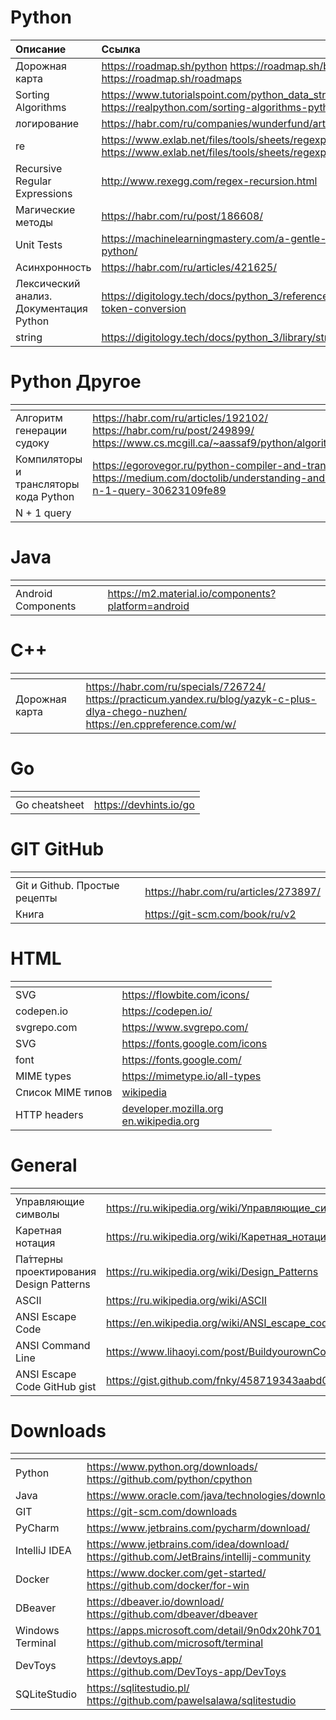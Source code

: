 <h1>Python</h1>
<table>
<thead>
<tr>
<th style="text-align: left;">Описание</th>
<th style="text-align: left;">Ссылка</th>
</tr>
</thead>
<tbody>
<tr>
<td style="text-align: left;">Дорожная карта</td>
<td style="text-align: left;"><a href="https://roadmap.sh/python">https://roadmap.sh/python</a> <a href="https://roadmap.sh/backend">https://roadmap.sh/backend</a> <a href="https://roadmap.sh/roadmaps">https://roadmap.sh/roadmaps</a></td>
</tr>
<tr>
<td style="text-align: left;">Sorting Algorithms</td>
<td style="text-align: left;"><a href="https://www.tutorialspoint.com/python_data_structure/python_sorting_algorithms.htm">https://www.tutorialspoint.com/python_data_structure/python_sorting_algorithms.htm</a><br><a href="https://realpython.com/sorting-algorithms-python/">https://realpython.com/sorting-algorithms-python/</a></td>
</tr>
<tr>
<td style="text-align: left;">логирование</td>
<td style="text-align: left;"><a href="https://habr.com/ru/companies/wunderfund/articles/683880/">https://habr.com/ru/companies/wunderfund/articles/683880/</a></td>
</tr>
<tr>
<td style="text-align: left;">re</td>
<td style="text-align: left;"><a href="https://www.exlab.net/files/tools/sheets/regexp/regexp.pdf">https://www.exlab.net/files/tools/sheets/regexp/regexp.pdf</a><br><a href="https://www.exlab.net/files/tools/sheets/regexp/regexp.png">https://www.exlab.net/files/tools/sheets/regexp/regexp.png</a></td>
</tr>
<tr>
<td style="text-align: left;">Recursive Regular Expressions</td>
<td style="text-align: left;"><a href="http://www.rexegg.com/regex-recursion.html">http://www.rexegg.com/regex-recursion.html</a></td>
</tr>
<tr>
<td style="text-align: left;">Магические методы</td>
<td style="text-align: left;"><a href="https://habr.com/ru/post/186608/">https://habr.com/ru/post/186608/</a></td>
</tr>
<tr>
<td style="text-align: left;">Unit Tests</td>
<td style="text-align: left;"><a href="https://machinelearningmastery.com/a-gentle-introduction-to-unit-testing-in-python/">https://machinelearningmastery.com/a-gentle-introduction-to-unit-testing-in-python/</a></td>
</tr>
<tr>
<td style="text-align: left;">Асинхронность</td>
<td style="text-align: left;"><a href="https://habr.com/ru/articles/421625/">https://habr.com/ru/articles/421625/</a></td>
</tr>
<tr>
<td style="text-align: left;">Лексический анализ. Документация Python</td>
<td style="text-align: left;"><a href="https://digitology.tech/docs/python_3/reference/lexical_analysis.html#grammar-token-conversion">https://digitology.tech/docs/python_3/reference/lexical_analysis.html#grammar-token-conversion</a></td>
</tr>
<tr>
<td style="text-align: left;">string</td>
<td style="text-align: left;"><a href="https://digitology.tech/docs/python_3/library/string.html">https://digitology.tech/docs/python_3/library/string.html</a></td>
</tr>
</tbody>
</table>
<h1>Python Другое</h1>
<table>
<thead>
<tr>
<th style="text-align: left;"></th>
<th style="text-align: left;"></th>
</tr>
</thead>
<tbody>
<tr>
<td style="text-align: left;">Алгоритм генерации судоку</td>
<td style="text-align: left;"><a href="https://habr.com/ru/articles/192102/">https://habr.com/ru/articles/192102/</a><br><a href="https://habr.com/ru/post/249899/">https://habr.com/ru/post/249899/</a><br><a href="https://www.cs.mcgill.ca/~aassaf9/python/algorithm_x.html">https://www.cs.mcgill.ca/~aassaf9/python/algorithm_x.html</a></td>
</tr>
<tr>
<td style="text-align: left;">Компиляторы и трансляторы кода Python</td>
<td style="text-align: left;"><a href="https://egorovegor.ru/python-compiler-and-translator/">https://egorovegor.ru/python-compiler-and-translator/</a><br><a href="https://medium.com/doctolib/understanding-and-fixing-n-1-query-30623109fe89">https://medium.com/doctolib/understanding-and-fixing-n-1-query-30623109fe89</a></td>
</tr>
<tr>
<td style="text-align: left;">N + 1 query</td>
<td style="text-align: left;"></td>
</tr>
</tbody>
</table>
<h1>Java</h1>
<table>
<thead>
<tr>
<th></th>
<th></th>
</tr>
</thead>
<tbody>
<tr>
<td>Android Components</td>
<td><a href="https://m2.material.io/components?platform=android">https://m2.material.io/components?platform=android</a></td>
</tr>
</tbody>
</table>
<h1>C++</h1>
<table>
<thead>
<tr>
<th></th>
<th></th>
</tr>
</thead>
<tbody>
<tr>
<td>Дорожная карта</td>
<td><a href="https://habr.com/ru/specials/726724/">https://habr.com/ru/specials/726724/</a><br><a href="https://practicum.yandex.ru/blog/yazyk-c-plus-dlya-chego-nuzhen/">https://practicum.yandex.ru/blog/yazyk-c-plus-dlya-chego-nuzhen/</a><br><a href="https://en.cppreference.com/w/">https://en.cppreference.com/w/</a></td>
</tr>
</tbody>
</table>
<h1>Go</h1>
<table>
<thead>
<tr>
<th></th>
<th></th>
</tr>
</thead>
<tbody>
<tr>
<td>Go cheatsheet</td>
<td><a href="https://devhints.io/go">https://devhints.io/go</a></td>
</tr>
</tbody>
</table>
<h1>GIT GitHub</h1>
<table>
<thead>
<tr>
<th></th>
<th></th>
</tr>
</thead>
<tbody>
<tr>
<td>Git и Github. Простые рецепты</td>
<td><a href="https://habr.com/ru/articles/273897/">https://habr.com/ru/articles/273897/</a></td>
</tr>
<tr>
<td>Книга</td>
<td><a href="https://git-scm.com/book/ru/v2">https://git-scm.com/book/ru/v2</a></td>
</tr>
</tbody>
</table>
<h1>HTML</h1>
<table>
<thead>
<tr>
<th></th>
<th></th>
</tr>
</thead>
<tbody>
<tr>
<td>SVG</td>
<td><a href="https://flowbite.com/icons/">https://flowbite.com/icons/</a></td>
</tr>
<tr>
<td>codepen.io</td>
<td><a href="https://codepen.io/">https://codepen.io/</a></td>
</tr>
<tr>
<td>svgrepo.com</td>
<td><a href="https://www.svgrepo.com/">https://www.svgrepo.com/</a></td>
</tr>
<tr>
<td>SVG</td>
<td><a href="https://fonts.google.com/icons">https://fonts.google.com/icons</a></td>
</tr>
<tr>
<td>font</td>
<td><a href="https://fonts.google.com/">https://fonts.google.com/</a></td>
</tr>
<tr>
<td>MIME types</td>
<td><a href="https://mimetype.io/all-types">https://mimetype.io/all-types</a></td>
</tr>
<tr>
<td>Список MIME типов</td>
<td><a href="https://ru.wikipedia.org/wiki/Список_MIME-типов">wikipedia</a></td>
</tr>
<tr>
<td>HTTP headers</td>
<td><a href="https://developer.mozilla.org/en-US/docs/Web/HTTP/Headers">developer.mozilla.org</a><br><a href="https://en.wikipedia.org/wiki/List_of_HTTP_header_fields">en.wikipedia.org</a></td>
</tr>
</tbody>
</table>
<h1>General</h1>
<table>
<thead>
<tr>
<th></th>
<th></th>
</tr>
</thead>
<tbody>
<tr>
<td>Управляющие символы</td>
<td><a href="https://ru.wikipedia.org/wiki/Управляющие_символы">https://ru.wikipedia.org/wiki/Управляющие_символы</a></td>
</tr>
<tr>
<td>Каретная нотация</td>
<td><a href="https://ru.wikipedia.org/wiki/Каретная_нотация">https://ru.wikipedia.org/wiki/Каретная_нотация</a></td>
</tr>
<tr>
<td>Па́ттерны проектирования<br>Design Patterns</td>
<td><a href="https://ru.wikipedia.org/wiki/Design_Patterns">https://ru.wikipedia.org/wiki/Design_Patterns</a></td>
</tr>
<tr>
<td>ASCII</td>
<td><a href="https://ru.wikipedia.org/wiki/ASCII">https://ru.wikipedia.org/wiki/ASCII</a></td>
</tr>
<tr>
<td>ANSI Escape Code</td>
<td><a href="https://en.wikipedia.org/wiki/ANSI_escape_code">https://en.wikipedia.org/wiki/ANSI_escape_code</a></td>
</tr>
<tr>
<td>ANSI Command Line</td>
<td><a href="https://www.lihaoyi.com/post/BuildyourownCommandLinewithANSIescapecodes.html">https://www.lihaoyi.com/post/BuildyourownCommandLinewithANSIescapecodes.html</a></td>
</tr>
<tr>
<td>ANSI Escape Code GitHub gist</td>
<td><a href="https://gist.github.com/fnky/458719343aabd01cfb17a3a4f7296797">https://gist.github.com/fnky/458719343aabd01cfb17a3a4f7296797</a></td>
</tr>
</tbody>
</table>
<h1>Downloads</h1>
<table>
<thead>
<tr>
<th></th>
<th></th>
</tr>
</thead>
<tbody>
<tr>
<td>Python</td>
<td><a href="https://www.python.org/downloads/">https://www.python.org/downloads/</a><br><a href="https://github.com/python/cpython">https://github.com/python/cpython</a></td>
</tr>
<tr>
<td>Java</td>
<td><a href="https://www.oracle.com/java/technologies/downloads/#java">https://www.oracle.com/java/technologies/downloads/#java</a></td>
</tr>
<tr>
<td>GIT</td>
<td><a href="https://git-scm.com/downloads">https://git-scm.com/downloads</a></td>
</tr>
<tr>
<td>PyCharm</td>
<td><a href="https://www.jetbrains.com/pycharm/download/">https://www.jetbrains.com/pycharm/download/</a></td>
</tr>
<tr>
<td>IntelliJ IDEA</td>
<td><a href="https://www.jetbrains.com/idea/download/">https://www.jetbrains.com/idea/download/</a><br><a href="https://github.com/JetBrains/intellij-community">https://github.com/JetBrains/intellij-community</a></td>
</tr>
<tr>
<td>Docker</td>
<td><a href="https://www.docker.com/get-started/">https://www.docker.com/get-started/</a><br><a href="https://github.com/docker/for-win">https://github.com/docker/for-win</a></td>
</tr>
<tr>
<td>DBeaver</td>
<td><a href="https://dbeaver.io/download/">https://dbeaver.io/download/</a><br><a href="https://github.com/dbeaver/dbeaver">https://github.com/dbeaver/dbeaver</a></td>
</tr>
<tr>
<td>Windows Terminal</td>
<td><a href="https://apps.microsoft.com/detail/9n0dx20hk701">https://apps.microsoft.com/detail/9n0dx20hk701</a><br><a href="https://github.com/microsoft/terminal">https://github.com/microsoft/terminal</a></td>
</tr>
<tr>
<td>DevToys</td>
<td><a href="https://devtoys.app/">https://devtoys.app/</a><br><a href="https://github.com/DevToys-app/DevToys">https://github.com/DevToys-app/DevToys</a></td>
</tr>
<tr>
<td>SQLiteStudio</td>
<td><a href="https://sqlitestudio.pl/">https://sqlitestudio.pl/</a><br><a href="https://github.com/pawelsalawa/sqlitestudio">https://github.com/pawelsalawa/sqlitestudio</a></td>
</tr>
</tbody>
</table>